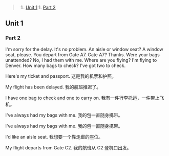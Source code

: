 >1. [Unit 1](#Unit1 "Unit 1")
	1. [Part 2](#Part2 "Part 2")

## Unit 1

### Part 2

I'm sorry for the delay.		It's no problem.
An aisle or window seat?		A window seat, please.
You depart from Gate A7.		Gate A7? Thanks.
Were your bags unattended?		No, I had them with me.
Where are you flying?			I'm flying to Denver.
How many bags to check?			I've got two to check.

Here's my ticket and passport.
这是我的机票和护照。

My flight has been delayed.
我的航班推迟了。

I have one bag to check and one to carry on.
我有一件行李托运，一件带上飞机。

I've always had my bags with me.
我的包一直随身携带。

I've always had my bags with me.
我的包一直随身携带。

I'd like an aisle seat.
我想要一个靠走廊的座位。

My flight departs from Gate C2.
我的航班从 C2 登机口出发。
